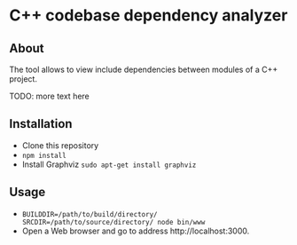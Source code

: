# C++ codebase dependency analyzer

## About

The tool allows to view include dependencies between modules of a C++ project.

TODO: more text here

## Installation
* Clone this repository
* ```npm install```
* Install Graphviz
  ```sudo apt-get install graphviz```

## Usage
* ```BUILDDIR=/path/to/build/directory/ SRCDIR=/path/to/source/directory/ node bin/www```
* Open a Web browser and go to address http://localhost:3000.


